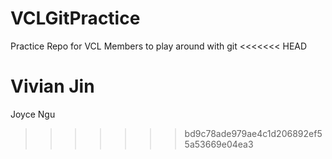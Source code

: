 VCLGitPractice
==============

Practice Repo for VCL Members to play around with git
<<<<<<< HEAD

Vivian Jin
=======
Joyce Ngu
>>>>>>> bd9c78ade979ae4c1d206892ef55a53669e04ea3
